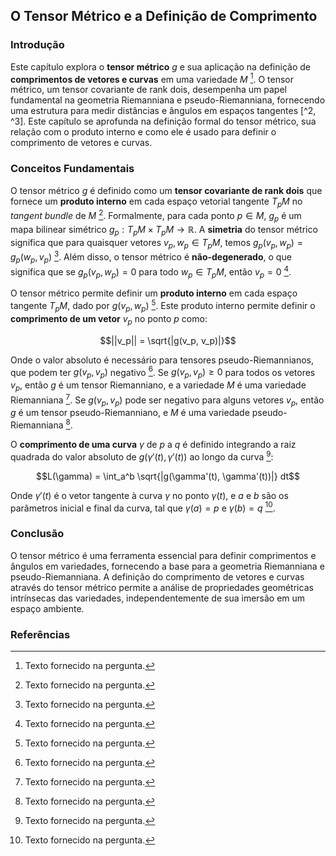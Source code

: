 ## O Tensor Métrico e a Definição de Comprimento

### Introdução
Este capítulo explora o **tensor métrico** $g$ e sua aplicação na definição de **comprimentos de vetores e curvas** em uma variedade $M$ [^1]. O tensor métrico, um tensor covariante de rank dois, desempenha um papel fundamental na geometria Riemanniana e pseudo-Riemanniana, fornecendo uma estrutura para medir distâncias e ângulos em espaços tangentes [^2, ^3]. Este capítulo se aprofunda na definição formal do tensor métrico, sua relação com o produto interno e como ele é usado para definir o comprimento de vetores e curvas.

### Conceitos Fundamentais
O tensor métrico $g$ é definido como um **tensor covariante de rank dois** que fornece um **produto interno** em cada espaço vetorial tangente $T_pM$ no *tangent bundle* de $M$ [^1]. Formalmente, para cada ponto $p \in M$, $g_p$ é um mapa bilinear simétrico $g_p: T_pM \times T_pM \rightarrow \mathbb{R}$. A **simetria** do tensor métrico significa que para quaisquer vetores $v_p, w_p \in T_pM$, temos $g_p(v_p, w_p) = g_p(w_p, v_p)$ [^1]. Além disso, o tensor métrico é **não-degenerado**, o que significa que se $g_p(v_p, w_p) = 0$ para todo $w_p \in T_pM$, então $v_p = 0$ [^1].

O tensor métrico permite definir um **produto interno** em cada espaço tangente $T_pM$, dado por $g(v_p, w_p)$ [^1]. Este produto interno permite definir o **comprimento de um vetor** $v_p$ no ponto $p$ como:

$$||v_p|| = \sqrt{|g(v_p, v_p)|}$$

Onde o valor absoluto é necessário para tensores pseudo-Riemannianos, que podem ter $g(v_p, v_p)$ negativo [^1]. Se $g(v_p, v_p) \geq 0$ para todos os vetores $v_p$, então $g$ é um tensor Riemanniano, e a variedade $M$ é uma variedade Riemanniana [^1]. Se $g(v_p, v_p)$ pode ser negativo para alguns vetores $v_p$, então $g$ é um tensor pseudo-Riemanniano, e $M$ é uma variedade pseudo-Riemanniana [^1].

O **comprimento de uma curva** $\gamma$ de $p$ a $q$ é definido integrando a raiz quadrada do valor absoluto de $g(\gamma'(t), \gamma'(t))$ ao longo da curva [^1]:

$$L(\gamma) = \int_a^b \sqrt{|g(\gamma'(t), \gamma'(t))|} dt$$

Onde $\gamma'(t)$ é o vetor tangente à curva $\gamma$ no ponto $\gamma(t)$, e $a$ e $b$ são os parâmetros inicial e final da curva, tal que $\gamma(a) = p$ e $\gamma(b) = q$ [^1].

### Conclusão
O tensor métrico é uma ferramenta essencial para definir comprimentos e ângulos em variedades, fornecendo a base para a geometria Riemanniana e pseudo-Riemanniana. A definição do comprimento de vetores e curvas através do tensor métrico permite a análise de propriedades geométricas intrínsecas das variedades, independentemente de sua imersão em um espaço ambiente.

### Referências
[^1]: Texto fornecido na pergunta.
[^2]: A.3 Rank-Two Tensors
[^3]: A.6 The Metric Tensor
<!-- END -->